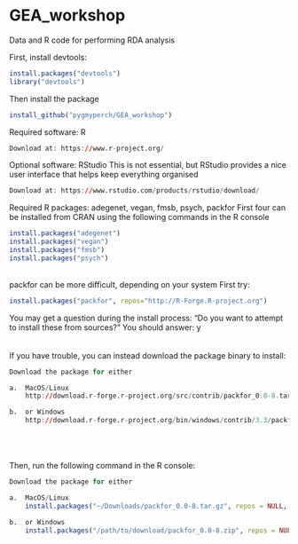 # GEA_workshop
Data and R code for performing RDA analysis

First, install devtools:

```r
install.packages("devtools")
library("devtools")
```

Then install the package

```r
install_github("pygmyperch/GEA_workshop")
```

Required software: R

```r
Download at: https://www.r-project.org/
```

Optional software: RStudio
This is not essential, but RStudio provides a nice user interface that helps keep everything organised

```r
Download at: https://www.rstudio.com/products/rstudio/download/
```

Required R packages: adegenet, vegan, fmsb, psych, packfor
First four can be installed from CRAN using the following commands in the R console

```r
install.packages("adegenet")
install.packages("vegan")
install.packages("fmsb")
install.packages("psych")

```
\
packfor can be more difficult, depending on your system
First try:

```r
install.packages("packfor", repos="http://R-Forge.R-project.org")

```
You may get a question during the install process:
“Do you want to attempt to install these from sources?”
You should answer: y
\
\
\
If you have trouble, you can instead download the package binary to install:

```r
Download the package for either

a.	MacOS/Linux
	http://download.r-forge.r-project.org/src/contrib/packfor_0.0-8.tar.gz

b.	or Windows
	http://download.r-forge.r-project.org/bin/windows/contrib/3.3/packfor_0.0-8.zip


```
\
\
\
Then, run the following command in the R console:

```r
Download the package for either

a.	MacOS/Linux
	install.packages("~/Downloads/packfor_0.0-8.tar.gz", repos = NULL, type = "source")

b.	or Windows
	install.packages("/path/to/download/packfor_0.0-8.zip", repos = NULL, type = "source")


```















